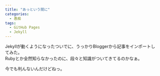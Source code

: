 ```yaml
---
title: "あっという間に"
categories:
  - 愚痴
tags:
  - GitHub Pages
  - Jekyll
---
```

Jekyllが動くようになったついでに、うっかりBloggerから記事をインポートしてみた。  
Rubyとか全然知らなかったのに、段々と知識がついてきてるのかなぁ。  

今でも判んないんだけどねっ。